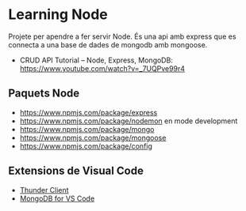 # Learning Node

Projete per apendre a fer servir Node. És una api amb express que es connecta a una base de dades de mongodb amb mongoose.

* CRUD API Tutorial – Node, Express, MongoDB: https://www.youtube.com/watch?v=_7UQPve99r4

## Paquets Node

* https://www.npmjs.com/package/express
* https://www.npmjs.com/package/nodemon en mode development
* https://www.npmjs.com/package/mongo
* https://www.npmjs.com/package/mongoose
* https://www.npmjs.com/package/config

## Extensions de Visual Code

* [Thunder Client](https://marketplace.visualstudio.com/items?itemName=rangav.vscode-thunder-client)
* [MongoDB for VS Code](https://marketplace.visualstudio.com/items?itemName=mongodb.mongodb-vscode)
